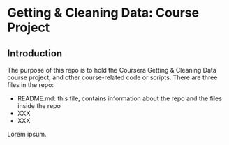 # Getting & Cleaning Data: Course Project

## Introduction
The purpose of this repo is to hold the Coursera Getting & Cleaning Data course project, and other course-related code or scripts. There are three files in the repo:
* README.md: this file, contains information about the repo and the files inside the repo
* XXX
* XXX
 
Lorem ipsum.


